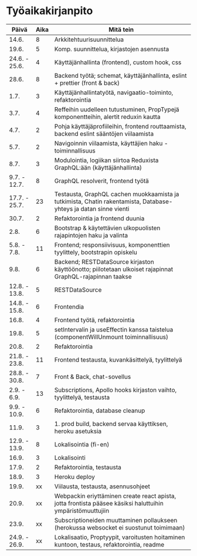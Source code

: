 # Työaikakirjanpito

| Päivä         | Aika | Mitä tein                                                                                                        |
| ------------- | ---- | ---------------------------------------------------------------------------------------------------------------- |
| 14.6.         | 8    | Arkkitehtuurisuunnittelua                                                                                        |
| 19.6.         | 5    | Komp. suunnittelua, kirjastojen asennusta                                                                        |
| 24.6. - 25.6. | 4    | Käyttäjänhallinta (frontend), custom hook, css                                                                   |
| 28.6.         | 8    | Backend työtä; schemat, käyttäjänhallinta, eslint + prettier (front & back)                                      |
| 1.7.          | 3    | Käyttäjänhallintatyötä, navigaatio-toiminto, refaktorointia                                                      |
| 3.7.          | 4    | Reffeihin uudelleen tutustuminen, PropTypejä komponentteihin, alertit reduxin kautta                                         |
| 4.7.          | 2    | Pohja käyttäjäprofiileihin, frontend routtaamista, backend eslint sääntöjen viilaamista                          |
| 5.7.          | 2    | Navigoinnin viilaamista, käyttäjien haku -toiminnallisuus                                                        |
| 8.7.          | 3    | Modulointia, logiikan siirtoa Reduxista GraphQL:ään (käyttäjänhallinta)                                          |
| 9.7. - 12.7.  | 8    | GraphQL resolverit, frontend työtä                                                                               |
| 17.7. - 25.7. | 23   | Testausta, GraphQL cachen muokkaamista ja tutkimista, Chatin rakentamista, Database-yhteys ja datan sinne vienti |
| 30.7.         | 2    | Refaktorointia ja frontend duunia                                                                                |
| 2.8.          | 6    | Bootstrap & käytettävien ulkopuolisten rajapintojen haku ja valinta                                              |
| 5.8. - 7.8.   | 11   | Frontend; responsiivisuus, komponenttien tyylittely, bootstrapin opiskelu |
| 9.8. | 6 | Backend; RESTDataSource kirjaston käyttöönotto; piilotetaan ulkoiset rajapinnat GraphQL-rajapinnan taakse |
| 12.8. - 13.8. | 5 | RESTDataSource |
| 14.8. - 15.8. | 6 | Frontendia |
| 16.8. | 4 | Frontend työtä, refaktorointia |
| 19.8. | 5 | setIntervalin ja useEffectin kanssa taistelua (componentWillUnmount toiminnallisuus) |
| 20.8. | 2 | Refaktorointia |
| 21.8. - 23.8. | 11 | Frontend testausta, kuvankäsittelyä, tyylittelyä |
| 28.8. - 30.8. | 7 | Front & Back, chat-sovellus |
| 2.9. - 6.9. | 13 | Subscriptions, Apollo hooks kirjaston vaihto, tyylittelyä, testausta |
| 9.9. - 10.9. | 6 | Refaktorointia, database cleanup |
| 11.9. | 3 | 1. prod build, backend servaa käyttiksen, heroku asetuksia |
| 12.9. - 13.9. | 8 | Lokalisointia (fi-en) |
| 16.9. | 3 | Lokalisointi |
| 17.9. | 2 | Refaktorointia, testausta |
| 18.9. | 3 | Heroku deploy |
| 19.9. | xx | Viilausta, testausta, asennusohjeet |
| 20.9. | xx | Webpackin eriyttäminen create react apista, jotta frontista pääsee käsiksi haluttuihin ympäristömuuttujiin |
| 23.9. | xx | Subscriptioneiden muuttaminen pollaukseen (herokussa websocket ei suostunut toimimaan) |
| 24.9. - 26.9. | xx | Lokalisaatio, Proptyypit, varoitusten hoitaminen kuntoon, testaus, refaktorointia, readme |




